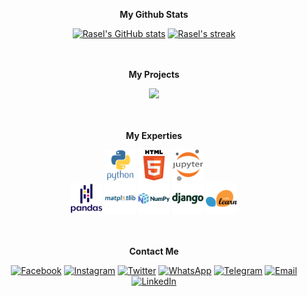<div align="center"><p><b>My Github Stats</b></p>
<a href=""><img src="https://github-readme-stats.vercel.app/api?username=rasel-ml&show_icons=true&theme=radical" alt="Rasel's GitHub stats"/></a>
<a href=""><img src="https://github-readme-streak-stats-eight.vercel.app/?user=rasel-ml&theme=radical" alt="Rasel's streak"/></a>
</div>
<br>
<br>
<div align="center"><p><b>My Projects</b></p>
<a href="https://github.com/rasel-ml/EDGE-DataScience-Project"><img src="https://github-readme-stats.vercel.app/api/pin/?username=rasel-ml&repo=EDGE-DataScience-Project&theme=radical"/></a>
</div>
<br>
<br>
<div align="center"><p><b>My Experties</b></p>
<a href=""><img src="https://github.com/devicons/devicon/blob/master/icons/python/python-original-wordmark.svg" alt="python" width="50" height="50"/></a>
<a href=""><img src="https://github.com/devicons/devicon/blob/master/icons/html5/html5-original-wordmark.svg" alt="html" width="50" height="50"/></a>
<a href=""><img src="https://github.com/devicons/devicon/blob/master/icons/jupyter/jupyter-original-wordmark.svg" alt="jupyter" width="50" height="50"/></a>
<br>
<a href=""><img src="https://github.com/devicons/devicon/blob/master/icons/pandas/pandas-original-wordmark.svg" alt="pandas" width="50" height="50"/></a>
<a href=""><img src="https://github.com/devicons/devicon/blob/master/icons/matplotlib/matplotlib-original-wordmark.svg" alt="matplotlib" width="50" height="50"/></a>
<a href=""><img src="https://github.com/devicons/devicon/blob/master/icons/numpy/numpy-original-wordmark.svg" alt="numpy" width="50" height="50"/></a>
<a href=""><img src="https://github.com/devicons/devicon/blob/master/icons/django/django-plain-wordmark.svg" alt="django" width="50" height="50"/></a>
<a href=""><img src="https://github.com/devicons/devicon/blob/master/icons/scikitlearn/scikitlearn-original.svg" alt="scikitlearn" width="50" height="50"/></a>
<!---
<a href=""><img src="https://github.com/devicons/devicon/blob/master/icons/" alt="html" width="50" height="50"/></a>
--->
</div>
<br>
<br>
<div align="center"><p><b>Contact Me</b></p>
  <a href="https://fb.com/me.mrm" target="_blank"><img src="https://img.shields.io/static/v1?message=Facebook&logo=facebook&label=&color=1877F2&logoColor=white&labelColor=&style=for-the-badge" height="25" alt="Facebook"/></a>
  <a href="https://instagram.com/" target="_blank"><img src="https://img.shields.io/static/v1?message=Instagram&logo=instagram&label=&color=E4405F&logoColor=white&labelColor=&style=for-the-badge" height="25" alt="Instagram"/></a>
  <a href="https://x.com/" target="_blank"><img src="https://img.shields.io/static/v1?message=Twitter&logo=x&label=&color=1DA1F2&logoColor=white&labelColor=&style=for-the-badge" height="25" alt="Twitter"/></a>
  <a href="https://wa.me/8801728973726" target="_blank"><img src="https://img.shields.io/static/v1?message=Whatsapp&logo=whatsapp&label=&color=2BCC48&logoColor=white&labelColor=&style=for-the-badge" height="25" alt="WhatsApp"/></a>
  <a href="https://t.me/me_mrm" target="_blank"><img src="https://img.shields.io/static/v1?message=Telegram&logo=telegram&label=&color=2CA5E0&logoColor=white&labelColor=&style=for-the-badge" height="25" alt="Telegram"/></a>
  <a href="mailto:mrasel21.glm@bu.ac.bd"><img src="https://img.shields.io/static/v1?message=Email&logo=gmail&label=&color=EA4335&logoColor=white&labelColor=&style=for-the-badge" height="25" alt="Email"/></a>
  <a href="https://www.linkedin.com/in/md-rasel-molla-a0a0bb352" target="_blank"><img src="https://img.shields.io/static/v1?message=Linkedin&logo=linkedln&label=&color=0073B2&logoColor=white&labelColor=&style=for-the-badge" height="25" alt="LinkedIn"/></a>
</div>
